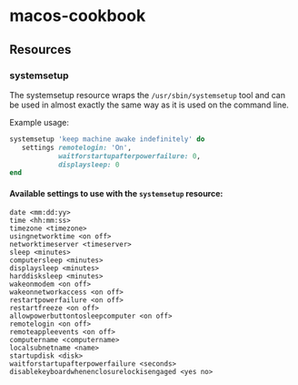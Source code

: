 # macos-cookbook

## Resources

### systemsetup

The systemsetup resource wraps the `/usr/sbin/systemsetup` tool and can be used in 
almost exactly the same way as it is used on the command line.
 
 
Example usage:

```ruby
systemsetup 'keep machine awake indefinitely' do
   settings remotelogin: 'On',
            waitforstartupafterpowerfailure: 0,
            displaysleep: 0
end
```
#### Available settings to use with the `systemsetup` resource:

    date <mm:dd:yy>
    time <hh:mm:ss>
    timezone <timezone>
    usingnetworktime <on off>
    networktimeserver <timeserver>
    sleep <minutes>
    computersleep <minutes>
    displaysleep <minutes>
    harddisksleep <minutes>
    wakeonmodem <on off>
    wakeonnetworkaccess <on off>
    restartpowerfailure <on off>
    restartfreeze <on off>
    allowpowerbuttontosleepcomputer <on off>
    remotelogin <on off>
    remoteappleevents <on off>
    computername <computername>
    localsubnetname <name>
    startupdisk <disk>
    waitforstartupafterpowerfailure <seconds>
    disablekeyboardwhenenclosurelockisengaged <yes no>
